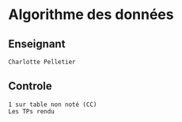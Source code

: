 # Algorithme des données
## Enseignant
    Charlotte Pelletier
## Controle
    1 sur table non noté (CC)
    Les TPs rendu